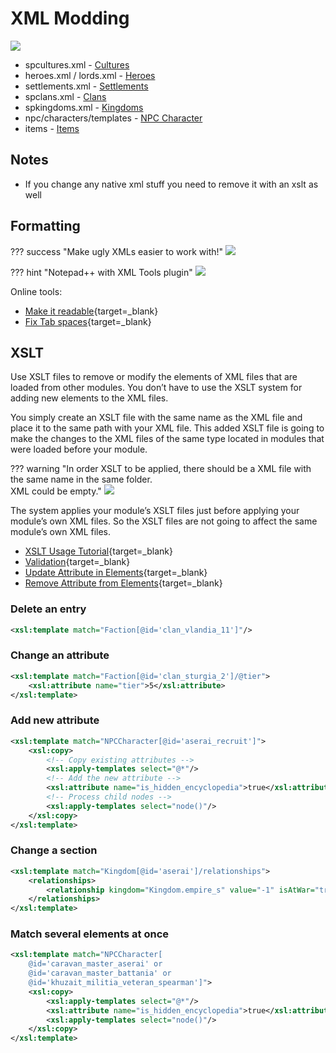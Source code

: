 # XML Modding

![](/pics/yZvCYRb.png)

* spcultures.xml - [Cultures](/modding/cultures/)
* heroes.xml / lords.xml - [Heroes](/modding/heroes/#herolord-xml)
* settlements.xml - [Settlements](/modding/settlements/#xml)
* spclans.xml - [Clans](/modding/clans/)
* spkingdoms.xml - [Kingdoms](/modding/kingdoms/)
* npc/characters/templates - [NPC Character](/modding/npc_character)
* items - [Items](/modding/items/#xml)

## Notes

- If you change any native xml stuff you need to remove it with an xslt as well



## Formatting

??? success "Make ugly XMLs easier to work with!"
    ![](/pics/xENrxdr.png)

??? hint "Notepad++ with XML Tools plugin"
    ![](/pics/M6QGjrP.png)

Online tools:

- [Make it readable](https://www.liquid-technologies.com/online-xml-formatter){target=_blank}
- [Fix Tab spaces](https://jsonformatter.org/xml-formatter){target=_blank}



## XSLT

Use XSLT files to remove or modify the elements of XML files that are loaded from other modules. You don’t have to use the XSLT system for adding new elements to the XML files.

You simply create an XSLT file with the same name as the XML file and place it to the same path with your XML file. This added XSLT file is going to make the changes to the XML files of the same type located in modules that were loaded before your module. 

??? warning "In order XSLT to be applied, there should be a XML file with the same name in the same folder.<br>XML could be empty."
    ![](/pics/2402171157.png)

The system applies your module’s XSLT files just before applying your module’s own XML files. So the XSLT files are not going to affect the same module’s own XML files.

* [XSLT Usage Tutorial](https://moddocs.bannerlord.com/bestpractices/xslt_usage_tutorial/){target=_blank}
* [Validation](https://www.freeformatter.com/xsl-transformer.html){target=_blank}
* [Update Attribute in Elements](https://gist.github.com/cpburnz/e11fa0b792e81ee071d443b64e06516f){target=_blank}
* [Remove Attribute from Elements](https://gist.github.com/cpburnz/6cc05c4a0ea4d66e875ccbebbd6eda4a){target=_blank}


### Delete an entry

``` xml
<xsl:template match="Faction[@id='clan_vlandia_11']"/>
```

### Change an attribute

``` xml
<xsl:template match="Faction[@id='clan_sturgia_2']/@tier">
    <xsl:attribute name="tier">5</xsl:attribute>
</xsl:template>

```

### Add new attribute

``` xml
<xsl:template match="NPCCharacter[@id='aserai_recruit']">
    <xsl:copy>
        <!-- Copy existing attributes -->
        <xsl:apply-templates select="@*"/>
        <!-- Add the new attribute -->
        <xsl:attribute name="is_hidden_encyclopedia">true</xsl:attribute>
        <!-- Process child nodes -->
        <xsl:apply-templates select="node()"/>
    </xsl:copy>
</xsl:template>
```

### Change a section

``` xml
<xsl:template match="Kingdom[@id='aserai']/relationships">
    <relationships>
        <relationship kingdom="Kingdom.empire_s" value="-1" isAtWar="true" />
    </relationships>
</xsl:template>
```

### Match several elements at once

``` xml
<xsl:template match="NPCCharacter[
    @id='caravan_master_aserai' or
    @id='caravan_master_battania' or
    @id='khuzait_militia_veteran_spearman']">
    <xsl:copy>
        <xsl:apply-templates select="@*"/>
        <xsl:attribute name="is_hidden_encyclopedia">true</xsl:attribute>
        <xsl:apply-templates select="node()"/>
    </xsl:copy>
</xsl:template>

```
